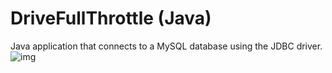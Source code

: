 # DriveFullThrottle (Java)
Java application that connects to a MySQL database using the JDBC driver.
![img](http://drivefullthrottle.great-site.net/img/java_app.png)
